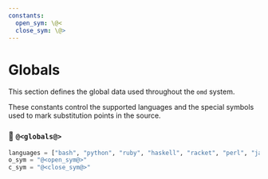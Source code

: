 ```yaml
---
constants:
  open_sym: \@<
  close_sym: \@>
---
```


# Globals

This section defines the global data used throughout the `omd` system.

These constants control the supported languages and the special symbols used to mark substitution points in the source.

### 🔗 `@<globals@>`

```python {name=globals}
languages = ["bash", "python", "ruby", "haskell", "racket", "perl", "javascript"]
o_sym = "@<open_sym@>"
c_sym = "@<close_sym@>"
```
